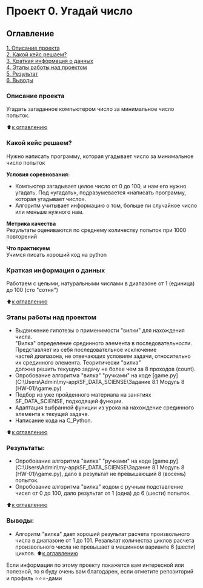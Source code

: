 # Проект 0. Угадай число

## Оглавление  
[1. Описание проекта](.README.md#Описание-проекта)  
[2. Какой кейс решаем?](.README.md#Какой-кейс-решаем)  
[3. Краткая информация о данных](.README.md#Краткая-информация-о-данных)  
[4. Этапы работы над проектом](.README.md#Этапы-работы-над-проектом)  
[5. Результат](.README.md#Результат)    
[6. Выводы](.README.md#Выводы) 

### Описание проекта    
Угадать загаданное компьютером число за минимальное число попыток.

:arrow_up:[к оглавлению](_)


### Какой кейс решаем?    
Нужно написать программу, которая угадывает число за минимальное число попыток

**Условия соревнования:**  
- Компьютер загадывает целое число от 0 до 100, и нам его нужно угадать. Под «угадать», подразумевается «написать программу, которая угадывает число».
- Алгоритм учитывает информацию о том, больше ли случайное число или меньше нужного нам.

**Метрика качества**     
Результаты оцениваются по среднему количеству попыток при 1000 повторений

**Что практикуем**     
Учимся писать хороший код на python


### Краткая информация о данных
Работаем с целыми, натуральными числами в диапазоне от 1 (единица) до 100 (сто "сотня")
  
:arrow_up:[к оглавлению](.README.md#Оглавление)


### Этапы работы над проектом  
- Выдвижение гипотезы о применимости "вилки" для нахождения числа.  
"Вилка" определение срединного элемента в последовательности. Представляет из себя последовательное исключение  
частей диапазона, не отвечающих условиям задачи, относительно их срединного элемента. Теоритически "вилка"  
должна решить текущую задачу не более чем за 8 проходов (count).  
- Опробование алгоритма "вилка" "ручками" на коде [game.py](C:\Users\Admin\my-app\SF_DATA_SCIENSE\Задание 8.1 Модуль 8 (HW-01)\game.py)  
- Подбор из уже пройденного материала на занятиях SF_DATA_SCIENSE, подходящей функции.  
- Адаптация выбранной функции из урока на нахождение срединного элемента к текущей задаче.  
- Написание кода на C_Python.

:arrow_up:[к оглавлению](.README.md#Оглавление)


### Результаты:  
- Опробование алгоритма "вилка" "ручками" на коде [game.py](C:\Users\Admin\my-app\SF_DATA_SCIENSE\Задание 8.1 Модуль 8 (HW-01)\game.py), дало в результат не превышающий 8 (восемь) попыток.
- Опробование алгоритма "вилка" кодом с ручным подставление чисел от 0 до 100, дало результат от 1 (одна) до 6 (шести) попыток.

:arrow_up:[к оглавлению](.README.md#Оглавление)


### Выводы:  
- Алгоритм "вилка" дает хороший результат расчета произвольного числа в диапазоне от 1 до 101. Резальтат количества циклов расчета произвольного числа не превышает в машинном варианте 6 (шести) циклов. 
:arrow_up:[к оглавлению](.README.md#Оглавление)


Если информация по этому проекту покажется вам интересной или полезной, то я буду очень вам благодарен, если отметите репозиторий и профиль ⭐️⭐️⭐️-дами